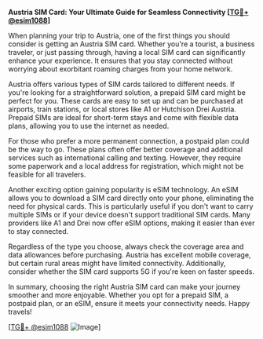 **Austria SIM Card: Your Ultimate Guide for Seamless Connectivity [[TG💪+ @esim1088](https://t.me/s/esim1088)]**

When planning your trip to Austria, one of the first things you should consider is getting an Austria SIM card. Whether you're a tourist, a business traveler, or just passing through, having a local SIM card can significantly enhance your experience. It ensures that you stay connected without worrying about exorbitant roaming charges from your home network.

Austria offers various types of SIM cards tailored to different needs. If you're looking for a straightforward solution, a prepaid SIM card might be perfect for you. These cards are easy to set up and can be purchased at airports, train stations, or local stores like A1 or Hutchison Drei Austria. Prepaid SIMs are ideal for short-term stays and come with flexible data plans, allowing you to use the internet as needed.

For those who prefer a more permanent connection, a postpaid plan could be the way to go. These plans often offer better coverage and additional services such as international calling and texting. However, they require some paperwork and a local address for registration, which might not be feasible for all travelers.

Another exciting option gaining popularity is eSIM technology. An eSIM allows you to download a SIM card directly onto your phone, eliminating the need for physical cards. This is particularly useful if you don't want to carry multiple SIMs or if your device doesn't support traditional SIM cards. Many providers like A1 and Drei now offer eSIM options, making it easier than ever to stay connected.

Regardless of the type you choose, always check the coverage area and data allowances before purchasing. Austria has excellent mobile coverage, but certain rural areas might have limited connectivity. Additionally, consider whether the SIM card supports 5G if you're keen on faster speeds.

In summary, choosing the right Austria SIM card can make your journey smoother and more enjoyable. Whether you opt for a prepaid SIM, a postpaid plan, or an eSIM, ensure it meets your connectivity needs. Happy travels!

[[TG💪+ @esim1088](https://t.me/s/esim1088) ![Image](https://i.postimg.cc/Y0z9fWf4/image.png)]